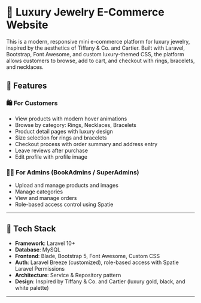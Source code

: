 # 💎 Luxury Jewelry E-Commerce Website

This is a modern, responsive mini e-commerce platform for luxury jewelry, inspired by the aesthetics of Tiffany & Co. and Cartier. Built with Laravel, Bootstrap, Font Awesome, and custom luxury-themed CSS, the platform allows customers to browse, add to cart, and checkout with rings, bracelets, and necklaces.

## 🌟 Features

### 🛍️ For Customers
- View products with modern hover animations
- Browse by category: Rings, Necklaces, Bracelets
- Product detail pages with luxury design
- Size selection for rings and bracelets
- Checkout process with order summary and address entry
- Leave reviews after purchase
- Edit profile with profile image

### 🧑‍💼 For Admins (BookAdmins / SuperAdmins)
- Upload and manage products and images
- Manage categories
- View and manage orders
- Role-based access control using Spatie



---

## 🧱 Tech Stack

- **Framework**: Laravel 10+
- **Database**: MySQL
- **Frontend**: Blade, Bootstrap 5, Font Awesome, Custom CSS 
- **Auth**: Laravel Breeze (customized), role-based access with Spatie Laravel Permissions
- **Architecture**: Service & Repository pattern
- **Design**: Inspired by Tiffany & Co. and Cartier (luxury gold, black, and white palette)

---


